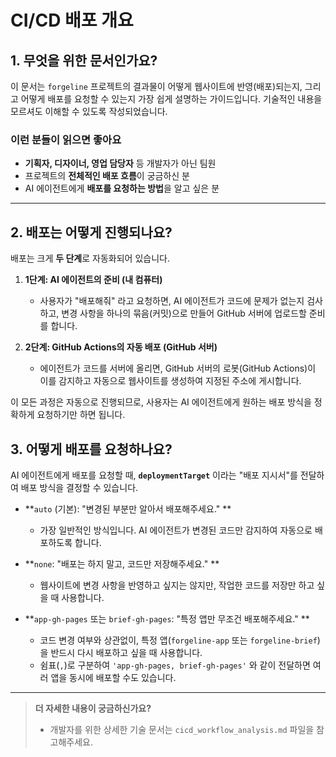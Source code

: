 # CI/CD 배포 개요

## 1. 무엇을 위한 문서인가요?

이 문서는 `forgeline` 프로젝트의 결과물이 어떻게 웹사이트에 반영(배포)되는지, 그리고 어떻게 배포를 요청할 수 있는지 가장 쉽게 설명하는 가이드입니다. 기술적인 내용을 모르셔도 이해할 수 있도록 작성되었습니다.

### 이런 분들이 읽으면 좋아요

- **기획자, 디자이너, 영업 담당자** 등 개발자가 아닌 팀원
- 프로젝트의 **전체적인 배포 흐름**이 궁금하신 분
- AI 에이전트에게 **배포를 요청하는 방법**을 알고 싶은 분

---

## 2. 배포는 어떻게 진행되나요?

배포는 크게 **두 단계**로 자동화되어 있습니다.

1.  **1단계: AI 에이전트의 준비 (내 컴퓨터)**
    - 사용자가 "배포해줘" 라고 요청하면, AI 에이전트가 코드에 문제가 없는지 검사하고, 변경 사항을 하나의 묶음(커밋)으로 만들어 GitHub 서버에 업로드할 준비를 합니다.

2.  **2단계: GitHub Actions의 자동 배포 (GitHub 서버)**
    - 에이전트가 코드를 서버에 올리면, GitHub 서버의 로봇(GitHub Actions)이 이를 감지하고 자동으로 웹사이트를 생성하여 지정된 주소에 게시합니다.

이 모든 과정은 자동으로 진행되므로, 사용자는 AI 에이전트에게 원하는 배포 방식을 정확하게 요청하기만 하면 됩니다.

## 3. 어떻게 배포를 요청하나요?

AI 에이전트에게 배포를 요청할 때, **`deploymentTarget`** 이라는 "배포 지시서"를 전달하여 배포 방식을 결정할 수 있습니다.

- **`auto` (기본): "변경된 부분만 알아서 배포해주세요."
  **
  - 가장 일반적인 방식입니다. AI 에이전트가 변경된 코드만 감지하여 자동으로 배포하도록 합니다.

- **`none`: "배포는 하지 말고, 코드만 저장해주세요."
  **
  - 웹사이트에 변경 사항을 반영하고 싶지는 않지만, 작업한 코드를 저장만 하고 싶을 때 사용합니다.

- **`app-gh-pages` 또는 `brief-gh-pages`: "특정 앱만 무조건 배포해주세요."
  **
  - 코드 변경 여부와 상관없이, 특정 앱(`forgeline-app` 또는 `forgeline-brief`)을 반드시 다시 배포하고 싶을 때 사용합니다.
  - 쉼표(`,`)로 구분하여 `'app-gh-pages, brief-gh-pages'` 와 같이 전달하면 여러 앱을 동시에 배포할 수도 있습니다.

---

> **더 자세한 내용이 궁금하신가요?**
>
> - 개발자를 위한 상세한 기술 문서는 `cicd_workflow_analysis.md` 파일을 참고해주세요.
